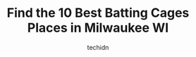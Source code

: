---
layout: ampstory
image: https://i0.wp.com/www.depkes.org/wp-content/uploads/2023/06/batting-cages-0-in-milwaukee-wi-1685780943.jpeg?resize=640,853
author: techidn
featured: false
description: Discover the impressive array of Batting Cages options in Milwaukee WI, where you can find 10 of the largest Batting Cages establishments in the area. From renowned classics to hidden gems, 
title: Find the 10 Best Batting Cages Places in Milwaukee WI
cover:
   title: Find the 10 Best Batting Cages Places in Milwaukee WI
   subtitle: Rickpate
   background: https://www.depkes.org/wp-content/uploads/2023/06/batting-cages-0-in-milwaukee-wi-1685780943.jpeg

pages: 
 - layout: thirds
   top: <h1>#1 Prairieville Park</h1>
   bottom: "<p>Wouldve gave 0 stars if I could.Wish I wouldve read the recent reviews before coming to waste my money. Went in last week, was pretty happy to finally play miniatur</p>"
   background: https://www.depkes.org/wp-content/uploads/2023/06/batting-cages-1-in-milwaukee-wi-1685780944.jpeg
   backgroundblur: true
 - layout: thirds
   top: <h1>#2 Burghardt Sporting Goods</h1>
   bottom: "<p>I love this store (being a woman)!The staff is friendly, and know there stuff on the items in the store ( especially bats).Indoor batting cages is a plus! ** YOU DO NOT N</p>"
   background: https://www.depkes.org/wp-content/uploads/2023/06/batting-cages-2-in-milwaukee-wi-1685780944.jpeg
   cta:
      link: https://www.depkes.org/blog/find-the-10-best-batting-cages-places-in-milwaukee-wi/
      text: Find the 10 Best Batting Cages Places in Milwaukee WI
 - layout: thirds
   top: <h1>#3 Swing Time Golf & Baseball</h1>
   bottom: "<p>1601 E Main St #3958, Waukesha, WI 53186, United States</p>"
   background: https://www.depkes.org/wp-content/uploads/2023/06/batting-cages-3-in-milwaukee-wi-1685780945.jpeg
   cta:
      link: https://www.depkes.org/blog/find-the-10-best-batting-cages-places-in-milwaukee-wi/
      text: Find the 10 Best Batting Cages Places in Milwaukee WI
 - layout: thirds
   top: <h1>#4 Hitters Baseball</h1>
   bottom: "<p>2915 6 1/2 Mile Rd, Caledonia, WI 53108, United States</p>"
   background: https://images.unsplash.com/photo-1509114397022-ed747cca3f65?ixlib=rb-4.0.3&ixid=MnwxMjA3fDB8MHxwaG90by1wYWdlfHx8fGVufDB8fHx8&auto=format&fit=crop&w=640&h=853&q=80
   cta:
      link: https://www.depkes.org/blog/find-the-10-best-batting-cages-places-in-milwaukee-wi/
      text: Find the 10 Best Batting Cages Places in Milwaukee WI
 - layout: thirds
   top: <h1>#5 Sluggers Indoor Batting Cages, LLC</h1>
   bottom: "<p>6950 Industrial Loop, Greendale, WI 53129, United States</p>"
   background: https://images.unsplash.com/photo-1608501821300-4f99e58bba77?ixlib=rb-4.0.3&ixid=MnwxMjA3fDB8MHxwaG90by1wYWdlfHx8fGVufDB8fHx8&auto=format&fit=crop&w=640&h=853&q=80
   cta:
      link: https://www.depkes.org/blog/find-the-10-best-batting-cages-places-in-milwaukee-wi/
      text: Find the 10 Best Batting Cages Places in Milwaukee WI
 - layout: thirds
   top: <h1>#6 Dale Breitlow Field, Wauwatosa, WI</h1>
   bottom: "<p>11999 W Gilbert Ave, Wauwatosa, WI 53226, United States</p>"
   background: https://images.unsplash.com/photo-1489694553447-4c9339da310d?ixlib=rb-4.0.3&ixid=MnwxMjA3fDB8MHxwaG90by1wYWdlfHx8fGVufDB8fHx8&auto=format&fit=crop&w=640&h=853&q=80
   cta:
      link: https://www.depkes.org/blog/find-the-10-best-batting-cages-places-in-milwaukee-wi/
      text: Find the 10 Best Batting Cages Places in Milwaukee WI
 - layout: thirds
   top: <h1>#7 Milwaukee Baseball Academy</h1>
   bottom: "<p>N 83, W13250 Leon Rd, Menomonee Falls, WI 53051, United States</p>"
   background: https://images.unsplash.com/photo-1613843873231-1447db182f97?ixlib=rb-4.0.3&ixid=MnwxMjA3fDB8MHxwaG90by1wYWdlfHx8fGVufDB8fHx8&auto=format&fit=crop&w=640&h=853&q=80
   cta:
      link: https://www.depkes.org/blog/find-the-10-best-batting-cages-places-in-milwaukee-wi/
      text: Find the 10 Best Batting Cages Places in Milwaukee WI
 - layout: thirds
   middle: Continue reading...
   background: https://images.unsplash.com/photo-1549241520-425e3dfc01cb?ixlib=rb-4.0.3&ixid=MnwxMjA3fDB8MHxwaG90by1wYWdlfHx8fGVufDB8fHx8&auto=format&fit=crop&w=640&h=853&q=80
   cta:
      link: https://www.depkes.org/blog/find-the-10-best-batting-cages-places-in-milwaukee-wi/
      text: Find the 10 Best Batting Cages Places in Milwaukee WI
      
---